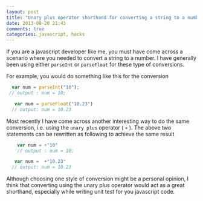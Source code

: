 ```yaml
---
layout: post
title: "Unary plus operator shorthand for converting a string to a number in javascript"
date: 2013-08-20 21:43
comments: true
categories: javascript, hacks
---
```


If you are a javascript developer like me, you must have come across a scenario where you needed to convert a string to a number. I have generally been using either `parseInt` or `parseFloat` for these type of conversions. <!-- more -->  

For example, you would do something like this for the conversion

```javascript
  var num = parseInt("10"); 
 // output : num = 10;
```
```javascript
   var num = parseFloat("10.23")
  // output: num = 10.23
```

Most recently I have come across another interesting way to do the same conversion, i.e. using the `unary plus` operator ( `+` ). The above two statements can be rewritten as following to achieve the same result 

```javascript
    var num = +"10"
    // output : num = 10;
```
```javascript
   var num =  +"10.23"
  // output: num = 10.23
```

Although choosing one style of conversion might be a personal opinion, I think that converting using the unary plus operator would act as a great shorthand, especially while writing unit test for you javascript code.



